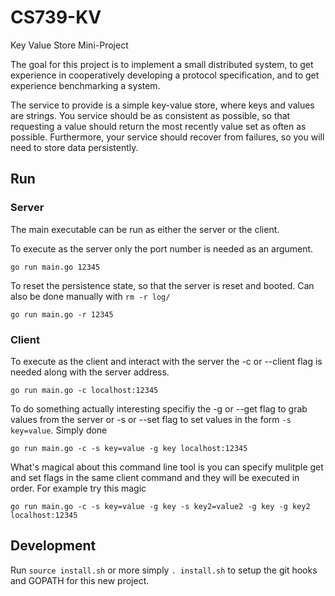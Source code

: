 CS739-KV
========

Key Value Store Mini-Project

The goal for this project is to implement a small distributed system, to get experience in cooperatively developing a protocol specification, and to get experience benchmarking a system.

The service to provide is a simple key-value store, where keys and values are strings. You service should be as consistent as possible, so that requesting a value should return the most recently value set as often as possible. Furthermore, your service should recover from failures, so you will need to store data persistently.

## Run

### Server

The main executable can be run as either the server or the client.  

To execute as the server only the port number is needed as an argument.
```
go run main.go 12345
```

To reset the persistence state, so that the server is reset and booted.  Can also be done manually with `rm -r log/`
```
go run main.go -r 12345
```

### Client

To execute as the client and interact with the server the -c or --client flag is needed along with the server address.
```
go run main.go -c localhost:12345
```

To do something actually interesting specifiy the -g or --get flag to grab values from the server or -s or --set flag to set values in the form `-s key=value`. Simply done
```
go run main.go -c -s key=value -g key localhost:12345
```

What's magical about this command line tool is you can specify mulitple get and set flags in the same client command and they will be executed in order.  For example try this magic 
```
go run main.go -c -s key=value -g key -s key2=value2 -g key -g key2 localhost:12345
```


## Development
Run `source install.sh` or more simply `. install.sh` to setup the git hooks and GOPATH for this new project.
